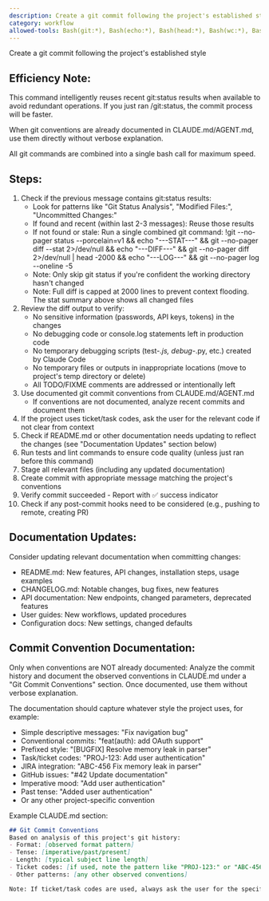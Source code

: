```yaml
---
description: Create a git commit following the project's established style
category: workflow
allowed-tools: Bash(git:*), Bash(echo:*), Bash(head:*), Bash(wc:*), Bash(test:*), Bash([:[*), Read, Edit
---
```


Create a git commit following the project's established style

## Efficiency Note:
This command intelligently reuses recent git:status results when available to avoid redundant operations. If you just ran /git:status, the commit process will be faster.

When git conventions are already documented in CLAUDE.md/AGENT.md, use them directly without verbose explanation.

All git commands are combined into a single bash call for maximum speed.

## Steps:
1. Check if the previous message contains git:status results:
   - Look for patterns like "Git Status Analysis", "Modified Files:", "Uncommitted Changes:"
   - If found and recent (within last 2-3 messages): Reuse those results
   - If not found or stale: Run a single combined git command:
   !git --no-pager status --porcelain=v1 && echo "---STAT---" && git --no-pager diff --stat 2>/dev/null && echo "---DIFF---" && git --no-pager diff 2>/dev/null | head -2000 && echo "---LOG---" && git --no-pager log --oneline -5
   - Note: Only skip git status if you're confident the working directory hasn't changed
   - Note: Full diff is capped at 2000 lines to prevent context flooding. The stat summary above shows all changed files
2. Review the diff output to verify:
   - No sensitive information (passwords, API keys, tokens) in the changes
   - No debugging code or console.log statements left in production code
   - No temporary debugging scripts (test-*.js, debug-*.py, etc.) created by Claude Code
   - No temporary files or outputs in inappropriate locations (move to project's temp directory or delete)
   - All TODO/FIXME comments are addressed or intentionally left
3. Use documented git commit conventions from CLAUDE.md/AGENT.md
   - If conventions are not documented, analyze recent commits and document them
4. If the project uses ticket/task codes, ask the user for the relevant code if not clear from context
5. Check if README.md or other documentation needs updating to reflect the changes (see "Documentation Updates" section below)
6. Run tests and lint commands to ensure code quality (unless just ran before this command)
7. Stage all relevant files (including any updated documentation)
8. Create commit with appropriate message matching the project's conventions
9. Verify commit succeeded - Report with ✅ success indicator
10. Check if any post-commit hooks need to be considered (e.g., pushing to remote, creating PR)

## Documentation Updates:
Consider updating relevant documentation when committing changes:
- README.md: New features, API changes, installation steps, usage examples
- CHANGELOG.md: Notable changes, bug fixes, new features
- API documentation: New endpoints, changed parameters, deprecated features
- User guides: New workflows, updated procedures
- Configuration docs: New settings, changed defaults

## Commit Convention Documentation:
Only when conventions are NOT already documented: Analyze the commit history and document the observed conventions in CLAUDE.md under a "Git Commit Conventions" section. Once documented, use them without verbose explanation.

The documentation should capture whatever style the project uses, for example:
- Simple descriptive messages: "Fix navigation bug"
- Conventional commits: "feat(auth): add OAuth support"
- Prefixed style: "[BUGFIX] Resolve memory leak in parser"
- Task/ticket codes: "PROJ-123: Add user authentication"
- JIRA integration: "ABC-456 Fix memory leak in parser"
- GitHub issues: "#42 Update documentation"
- Imperative mood: "Add user authentication"
- Past tense: "Added user authentication"
- Or any other project-specific convention

Example CLAUDE.md section:
```markdown
## Git Commit Conventions
Based on analysis of this project's git history:
- Format: [observed format pattern]
- Tense: [imperative/past/present]
- Length: [typical subject line length]
- Ticket codes: [if used, note the pattern like "PROJ-123:" or "ABC-456 "]
- Other patterns: [any other observed conventions]

Note: If ticket/task codes are used, always ask the user for the specific code rather than inventing one.
```